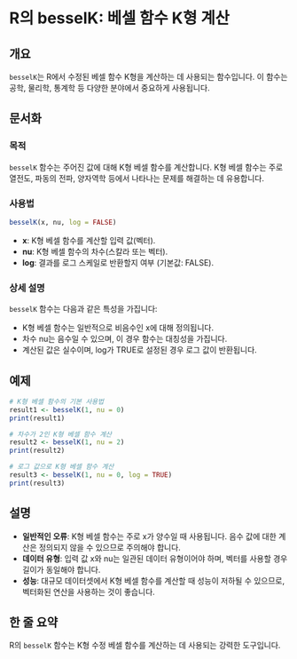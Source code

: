 <!--
Meta Description: # R의 besselK: 베셀 함수 K형 계산 ## 개요 `besselK`는 R에서 수정된 베셀 함수 K형을 계산하는 데 사용되는 함수입니다. 이 함수는 공학, 물리학, 통계학 등 다양한 분야에서 중요하게 사용됩니다. ## 문서화 ### 목적 `besselK` 함수는 ...
Meta Keywords: besselk, 함수는, 함수를, log, print
-->

# R의 besselK: 베셀 함수 K형 계산

## 개요
`besselK`는 R에서 수정된 베셀 함수 K형을 계산하는 데 사용되는 함수입니다. 이 함수는 공학, 물리학, 통계학 등 다양한 분야에서 중요하게 사용됩니다.

## 문서화
### 목적
`besselK` 함수는 주어진 값에 대해 K형 베셀 함수를 계산합니다. K형 베셀 함수는 주로 열전도, 파동의 전파, 양자역학 등에서 나타나는 문제를 해결하는 데 유용합니다.

### 사용법
```R
besselK(x, nu, log = FALSE)
```

- **x**: K형 베셀 함수를 계산할 입력 값(벡터).
- **nu**: K형 베셀 함수의 차수(스칼라 또는 벡터).
- **log**: 결과를 로그 스케일로 반환할지 여부 (기본값: FALSE).

### 상세 설명
`besselK` 함수는 다음과 같은 특성을 가집니다:
- K형 베셀 함수는 일반적으로 비음수인 x에 대해 정의됩니다.
- 차수 nu는 음수일 수 있으며, 이 경우 함수는 대칭성을 가집니다. 
- 계산된 값은 실수이며, log가 TRUE로 설정된 경우 로그 값이 반환됩니다.

## 예제
```R
# K형 베셀 함수의 기본 사용법
result1 <- besselK(1, nu = 0)
print(result1)

# 차수가 2인 K형 베셀 함수 계산
result2 <- besselK(1, nu = 2)
print(result2)

# 로그 값으로 K형 베셀 함수 계산
result3 <- besselK(1, nu = 0, log = TRUE)
print(result3)
```

## 설명
- **일반적인 오류**: K형 베셀 함수는 주로 x가 양수일 때 사용됩니다. 음수 값에 대한 계산은 정의되지 않을 수 있으므로 주의해야 합니다.
- **데이터 유형**: 입력 값 x와 nu는 일관된 데이터 유형이어야 하며, 벡터를 사용할 경우 길이가 동일해야 합니다.
- **성능**: 대규모 데이터셋에서 K형 베셀 함수를 계산할 때 성능이 저하될 수 있으므로, 벡터화된 연산을 사용하는 것이 좋습니다.

## 한 줄 요약
R의 `besselK` 함수는 K형 수정 베셀 함수를 계산하는 데 사용되는 강력한 도구입니다.